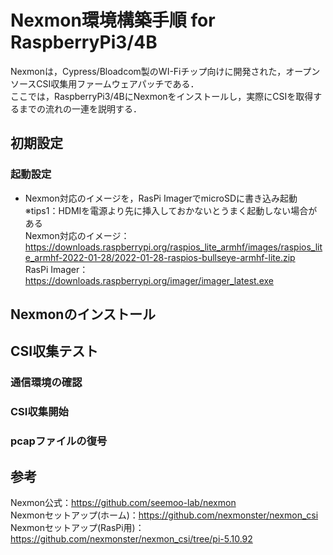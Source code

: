 # Nexmon環境構築手順 for RaspberryPi3/4B
Nexmonは，Cypress/Bloadcom製のWI-Fiチップ向けに開発された，オープンソースCSI収集用ファームウェアパッチである．  
ここでは，RaspberryPi3/4BにNexmonをインストールし，実際にCSIを取得するまでの流れの一連を説明する． 

## 初期設定
### 起動設定
- Nexmon対応のイメージを，RasPi ImagerでmicroSDに書き込み起動  
※tips1：HDMIを電源より先に挿入しておかないとうまく起動しない場合がある  
Nexmon対応のイメージ：https://downloads.raspberrypi.org/raspios_lite_armhf/images/raspios_lite_armhf-2022-01-28/2022-01-28-raspios-bullseye-armhf-lite.zip  
RasPi Imager：https://downloads.raspberrypi.org/imager/imager_latest.exe  


## Nexmonのインストール

## CSI収集テスト
### 通信環境の確認

### CSI収集開始

### pcapファイルの復号

## 参考
Nexmon公式：https://github.com/seemoo-lab/nexmon  
Nexmonセットアップ(ホーム)：https://github.com/nexmonster/nexmon_csi  
Nexmonセットアップ(RasPi用)：https://github.com/nexmonster/nexmon_csi/tree/pi-5.10.92  

